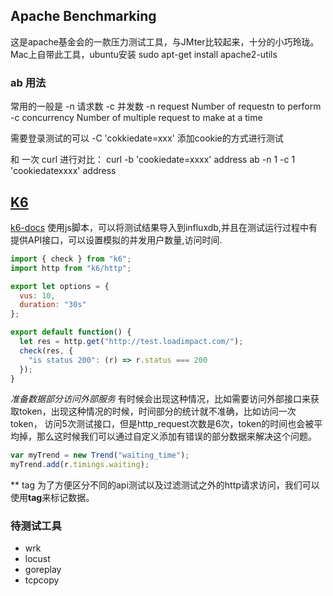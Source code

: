 ## Apache Benchmarking
这是apache基金会的一款压力测试工具，与JMter比较起来，十分的小巧玲珑。
Mac上自带此工具，ubuntu安装 sudo apt-get install apache2-utils

### ab 用法
常用的一般是 -n 请求数 -c 并发数
-n request Number of requestn to perform
-c concurrency Number of multiple request to make at a time

需要登录测试的可以 -C 'cokkiedate=xxx' 添加cookie的方式进行测试

和 一次 curl 进行对比：
curl -b 'cookiedate=xxxx' address
ab -n 1 -c 1 'cookiedatexxxx' address


## [K6](https://github.com/loadimpact/k6)
[k6-docs](https://docs.k6.io/docs)
使用js脚本，可以将测试结果导入到influxdb,并且在测试运行过程中有提供API接口，可以设置模拟的并发用户数量,访问时间.
```javascript
import { check } from "k6";
import http from "k6/http";

export let options = {
  vus: 10,
  duration: "30s"
};

export default function() {
  let res = http.get("http://test.loadimpact.com/");
  check(res, {
    "is status 200": (r) => r.status === 200
  });
}
```

*准备数据部分访问外部服务*
有时候会出现这种情况，比如需要访问外部接口来获取token，出现这种情况的时候，时间部分的统计就不准确，比如访问一次token， 访问5次测试接口，但是http_request次数是6次，token的时间也会被平均掉，那么这时候我们可以通过自定义添加有错误的部分数据来解决这个问题。
```js
var myTrend = new Trend("waiting_time");
myTrend.add(r.timings.waiting);
```

** tag
为了方便区分不同的api测试以及过滤测试之外的http请求访问，我们可以使用**tag**来标记数据。


### 待测试工具
+ wrk
+ locust
+ goreplay
+ tcpcopy